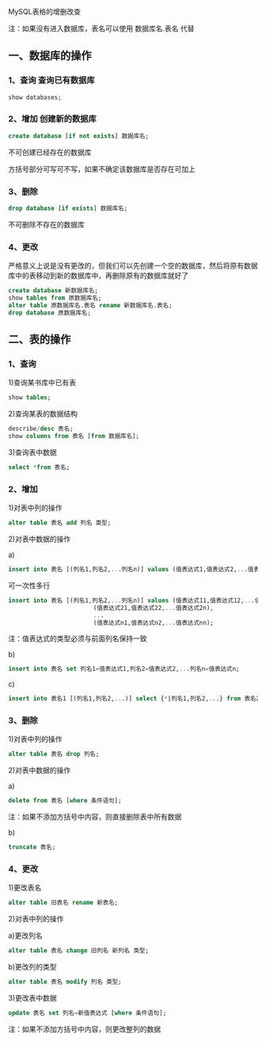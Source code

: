 
MySQL表格的增删改查

注：如果没有进入数据库，表名可以使用 数据库名.表名 代替

## 一、数据库的操作

### 1、查询	查询已有数据库

```sql
show databases;
```

### 2、增加	创建新的数据库

```sql
create database [if not exists] 数据库名;	
```

不可创建已经存在的数据库

方括号部分可写可不写，如果不确定该数据库是否存在可加上

### 3、删除

```sql
drop database [if exists] 数据库名;
```

不可删除不存在的数据库

### 4、更改

严格意义上说是没有更改的，但我们可以先创建一个空的数据库，然后将原有数据库中的表移动到新的数据库中，再删除原有的数据库就好了

```sql
create database 新数据库名;
show tables from 原数据库名;
alter table 原数据库名.表名 rename 新数据库名.表名;
drop database 原数据库名;
```

## 二、表的操作

### 1、查询

1)查询某书库中已有表

```sql
show tables;
```

2)查询某表的数据结构

```sql
describe/desc 表名;
show columns from 表名 [from 数据库名];
```

3)查询表中数据

```sql
select *from 表名;
```

### 2、增加

1)对表中列的操作

```sql
alter table 表名 add 列名 类型;
```

2)对表中数据的操作

a)	
```sql
insert into 表名 [(列名1,列名2,...列名n)] values (值表达式1,值表达式2,...值表达式n);
```

可一次性多行

```sql
insert into 表名 [(列名1,列名2,...列名n)] values (值表达式11,值表达式12,...值表达式1n),
						(值表达式21,值表达式22,...值表达式2n),
						...
						(值表达式n1,值表达式n2,...值表达式nn);
```

注：值表达式的类型必须与前面列名保持一致

b)	
```sql
insert into 表名 set 列名1=值表达式1,列名2=值表达式2,...列名n=值表达式n;
```

c)	
```sql
insert into 表名1 [(列名1,列名2,...)] select {*|列名1,列名2,...} from 表名2
```

### 3、删除

1)对表中列的操作

```sql
alter table 表名 drop 列名;
```

2)对表中数据的操作


a)	
```sql
delete from 表名 [where 条件语句];
```

注：如果不添加方括号中内容，则直接删除表中所有数据

b)	
```sql
truncate 表名;
```

### 4、更改

1)更改表名

```sql
alter table 旧表名 rename 新表名;
```

2)对表中列的操作

a)更改列名

```sql
alter table 表名 change 旧列名 新列名 类型;
```

b)更改列的类型

```sql
alter table 表名 modify 列名 类型;
```
					
3)更改表中数据

```sql
update 表名 set 列名=新值表达式 [where 条件语句];
```

注：如果不添加方括号中内容，则更改整列的数据
